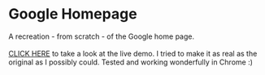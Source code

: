 # Google Homepage
A recreation - from scratch - of the Google home page.
<br><br>
[CLICK HERE](http://htmlpreview.github.io/?https://github.com/Twinbird24/google-homepage/blob/master/index.html) to take a look at the live demo. I tried to make it as real as the original as I possibly could. Tested and working wonderfully in Chrome :)
